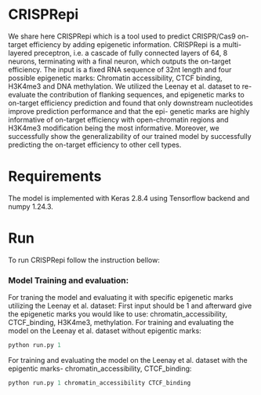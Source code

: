 # CRISPRepi
We share here CRISPRepi which is a tool used to predict CRISPR/Cas9 on-target efficiency by adding epigenetic information. CRISPRepi is a multi-layered preceptron, i.e. a cascade of fully connected layers of 64,
8 neurons, terminating with a final neuron, which outputs the on-target efficiency. The input is a fixed RNA sequence of 32nt length and four possible epigenetic marks: Chromatin accessibility, CTCF binding, H3K4me3 and DNA methylation. 
We utilized the Leenay et al. dataset to re-evaluate the contribution of flanking sequences, and epigenetic marks to on-target efficiency prediction and found that only downstream nucleotides improve prediction performance and that the epi-
genetic marks are highly informative of on-target efficiency with open-chromatin regions and H3K4me3 modification being the most informative. Moreover, we successfully show the generalizability of our trained model by 
successfully predicting the on-target efficiency to other cell types. 

# Requirements
The model is implemented with Keras 2.8.4 using Tensorflow backend and numpy 1.24.3.

# Run
To run CRISPRepi follow the instruction bellow:

### Model Training and evaluation:
For traning the model and evaluating it with specific epigenetic marks utilizing the Leenay et al. dataset: First input should be 1 and afterward give the epigenetic marks you would like to use: chromatin_accessibility, CTCF_binding, H3K4me3, methylation.
For training and evaluating the model on the Leenay et al. dataset without epigentic marks:
```python
python run.py 1
```
For training and evaluating the model on the Leenay et al. dataset with the epigentic marks- chromatin_accessibility, CTCF_binding:
```python
python run.py 1 chromatin_accessibility CTCF_binding
```
